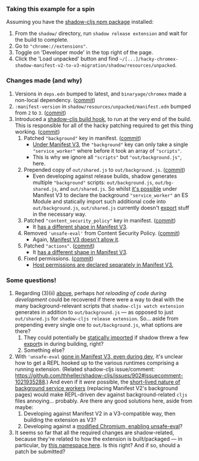 ### Taking this example for a spin

Assuming you have the [shadow-cljs npm package](https://shadow-cljs.github.io/docs/UsersGuide.html#_high_level_overview) installed:

1. From the `shadow/` directory, run `shadow release extension` and wait for the build to complete.
2. Go to `"chrome://extensions"`.
3. Toggle on 'Developer mode' in the top right of the page.
4. Click the 'Load unpacked' button and find `~/[...]/hacky-chromex-shadow-manifest-v2-to-v3-migration/shadow/resources/unpacked`.

### Changes made (and why)

1. Versions in `deps.edn` bumped to latest, and `binaryage/chromex` made a non-local dependency. ([commit](https://github.com/nette-io/hacky-chromex-shadow-manifest-v2-to-v3-migration/commit/5091ce4a851384e1e7e02fc4592d698a05812142))
2. `:manifest-version` in `shadow/resources/unpacked/manifest.edn` bumped from `2` to `3`. ([commit](https://github.com/nette-io/hacky-chromex-shadow-manifest-v2-to-v3-migration/commit/32d891c44bb66639424ab9b97634d2e7c742e3e6))
3. Introduced a [shadow-cljs build hook](https://shadow-cljs.github.io/docs/UsersGuide.html#build-hooks), to run at the very end of the build. This is responsible for all of the hacky patching required to get this thing working. ([commit](https://github.com/nette-io/hacky-chromex-shadow-manifest-v2-to-v3-migration/commit/7667c6e72982d7b018666b91350cbb9157685e27))
   1. Patched `"background"` key in manifest. ([commit](https://github.com/nette-io/hacky-chromex-shadow-manifest-v2-to-v3-migration/commit/7667c6e72982d7b018666b91350cbb9157685e27))
      - [Under Manifest V3](https://developer.chrome.com/docs/extensions/mv3/intro/mv3-migration/#man-sw), the `"background"` key can only take a single `"service_worker"` where before it took an array of `"scripts"`.
      - This is why we ignore all `"scripts"` but `"out/background.js"`, here.
   2. Prepended copy of `out/shared.js` to `out/background.js`. ([commit](https://github.com/nette-io/hacky-chromex-shadow-manifest-v2-to-v3-migration/commit/7667c6e72982d7b018666b91350cbb9157685e27))
      - Even developing against release builds, shadow generates multiple `"background"` scripts: `out/background.js`, `out/bg-shared.js`, and `out/shared.js`. So whilst [it's possible](https://developer.chrome.com/docs/extensions/mv3/intro/mv3-migration/#man-sw) under Manifest V3 to declare the background `"service_worker"` an ES Module and statically import such additional code into `out/background.js`, `out/shared.js` currently doesn't [export](https://developer.mozilla.org/en-US/docs/Web/JavaScript/Reference/Statements/export) stuff in the necessary way.
   3. Patched `"content_security_policy"` key in manifest. ([commit](https://github.com/nette-io/hacky-chromex-shadow-manifest-v2-to-v3-migration/commit/f151608d201547b635b61b33b95008a7aff46099))
      - It [has a different shape in Manifest V3](https://developer.chrome.com/docs/extensions/mv3/intro/mv3-migration/#content-security-policy).
   4. Removed `'unsafe-eval'` from Content Security Policy. ([commit](https://github.com/nette-io/hacky-chromex-shadow-manifest-v2-to-v3-migration/commit/f151608d201547b635b61b33b95008a7aff46099))
      - Again, [Manifest V3 doesn't allow it](https://developer.chrome.com/docs/extensions/mv3/intro/mv3-migration/#content-security-policy).
   5. Patched `"actions"`. ([commit](https://github.com/nette-io/hacky-chromex-shadow-manifest-v2-to-v3-migration/commit/758511ff5e5275d97d0a7b50aa469170abf44537))
      - It [has a different shape in Manifest V3](https://developer.chrome.com/docs/extensions/mv3/intro/mv3-migration/#action-api-unification).
   6. Fixed permissions. ([commit](https://github.com/nette-io/hacky-chromex-shadow-manifest-v2-to-v3-migration/commit/2c13ebac2aff9864215aec24cdd94b506e3a16d9))
      - [Host permissions are declared separately in Manifest V3.](https://developer.chrome.com/docs/extensions/mv3/intro/mv3-migration/#host-permissions)

### Some questions!

1. Regarding (3)(ii) [above](https://github.com/nette-io/hacky-chromex-shadow-manifest-v2-to-v3-migration#changes-made-and-why), perhaps _hot reloading of code during development_ could be recovered if there were a way to deal with the many background-relevant scripts that `shadow-cljs watch extension` generates in addition to `out/background.js` — as opposed to just `out/shared.js` for `shadow-cljs release extension`. So... aside from prepending every single one to `out/background.js`, what options are there?
   1. They could potentially be [statically imported](https://developer.chrome.com/docs/extensions/mv3/intro/mv3-migration/#man-sw) if shadow threw a few [export](https://developer.mozilla.org/en-US/docs/Web/JavaScript/Reference/Statements/export)s in during building, right?
   2. Something else?
2. With `'unsafe-eval` [gone in Manifest V3, even during dev](https://developer.chrome.com/docs/extensions/mv3/intro/mv3-migration/#content-security-policy), it's unclear how to get a REPL hooked up to the various runtimes comprising a running extension. (Related shadow-cljs issue/comment: https://github.com/thheller/shadow-cljs/issues/902#issuecomment-1021935288.) And even if it _were_ possible, the [short-lived nature of background service workers](https://developer.chrome.com/docs/extensions/mv3/intro/mv3-migration/#background-service-workers) (replacing Manifest V2's background pages) would make REPL-driven dev against background-related `cljs` files annoying... probably. Are there any good solutions here, aside from maybe:
   1. Developing against Manifest V2 in a V3-compatible way, then building the extension as V3?
   2. Developing against a [modified Chromium, enabling unsafe-eval](https://github.com/thheller/shadow-cljs/issues/902#issuecomment-1021973818)?
3. It seems so far that all the required changes are shadow-related, because they're related to how the extension is built/packaged — in particular, by [this namespace here](https://github.com/thheller/shadow-cljs/blob/49fb078b834e64f63122e3a8ad3ddcd1f4485969/src/main/shadow/build/targets/chrome_extension.clj). Is this right? And if so, should a patch be submitted?
